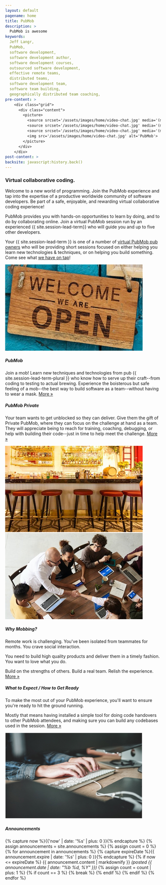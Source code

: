 ```yaml
---
layout: default
pagename: home
title: PubMob
description: >
  PubMob is awesome
keywords:
  Jeff Langr,
  PubMob,
  software development,
  software development author,
  software development courses,
  outsourced software development,
  effective remote teams,
  distributed teams,
  software development team,
  software team building,
  geographically distributed team coaching,
pre-content: >
    <div class="grid">
      <div class="content">
        <picture>
          <source srcset='/assets/images/home/video-chat.jpg' media='(max-width: 1080px)'>
          <source srcset='/assets/images/home/video-chat.jpg' media='(min-width: 960px)'>
          <source srcset='/assets/images/home/video-chat.jpg' media='(min-width: 830px'>
          <img src='/assets/images/home/video-chat.jpg' alt='PubMob'>
        </picture>
      </div>
    </div>
post-content: >
backsite: javascript:history.back()
---
```

<section class="seo">
  <div class="heading-title text-center">
    <h3>Virtual collaborative coding.</h3>
  </div>
  <p>
    Welcome to a new world of programming. Join the PubMob experience and tap
    into the expertise of a productive worldwide community of software developers. 
    Be part of a safe, enjoyable, and rewarding virtual collaborative coding experience!
  </p>
  <p>
  PubMob provides you with hands-on opportunities to learn by doing, and to do
   by collaborating online. Join a virtual PubMob session run by an experienced
   {{ site.session-lead-term}} who will guide you and up to five other developers.
  </p>
  <p>
    Your {{ site.session-lead-term }} is one of a number of <a href="/pubs">virtual PubMob pub owners</a> who will be providing short sessions focused on either helping you learn new technologies & techniques, or on helping you build something. Come see what <a href="/offerings">we have on tap</a>!
  </p>
</section>

<section class="services">
  <div class="boxleft IrishFlagGreen">
    <div class="image">
      <img src='/assets/images/home/pubmob.jpg' alt='PubMob'>
    </div>
    <div class="boxcopy copy">
      <h5>PubMob</h5>
      <p>Join a mob! Learn new techniques and technologies from pub {{ site.session-lead-term-plural }} who know how to serve up their craft--from coding to testing to actual brewing. Experience the boisterous but safe feeling of a mob--the best way to build software as a team--without having to wear a mask.
         <a class="more" href="/pubmob">More &raquo;</a>
      </p>
    </div>
  </div>
  <div class="boxleft IrishFlagOrange">
    <div class="boxcopy copy">
      <h5>PubMob Private</h5>
      <p>Your team wants to get unblocked so they can deliver. Give them the gift of Private PubMob, where they can focus on the challenge at hand as a team. They will appreciate being to reach for training, coaching, debugging, or help with building their code--just in time to help meet the challenge.
         <a class="more" href="/pubmobPrivate">More &raquo;</a>
      </p>
    </div>
    <div class="image">
      <img src='/assets/images/home/private.jpg' alt='PubMob Private'>
    </div>
  </div>
  <div class="boxleft Reddish">
    <div class="image">
      <img src='/assets/images/home/mobbing.jpg' alt='Why Mobbing'>
    </div>
    <div class="boxcopy copy">
      <h5>Why Mobbing?</h5>
      <p>
         Remote work is challenging. You've been isolated from teammates for months. You crave social interaction.
      </p>
      <p>
        You need to build high quality products and deliver them in a timely fashion. 
        You want to love what you do.
      </p>
      <p>Build on the strengths of others. Build a real team. Relish the experience.
         <a class="more" href="/mobbing">More &raquo;</a>
      </p>
    </div>
  </div>
  <div class="boxleft Blackish">
    <div class="boxcopy copy">
      <h5>What to Expect / How to Get Ready</h5>
      <p>
        To make the most out of your PubMob experience, you'll want to ensure you're ready
        to hit the ground running.
      </p>
      <p>
        Mostly that means having installed a simple tool for doing code handovers to other
        PubMob attendees, and making sure you can build any codebases used in the session.
        <a class="more" href="/setup">More &raquo;</a>
      </p>
    </div>
    <div class="image">
      <img src='/assets/images/home/outsourced-software-development.jpg' alt='Outsourced software development'>
    </div>
  </div>
</section>

<div class="two">
  <div class="announcements">
    <h5>Announcements</h5>
    <div class="indent">
      {% capture now %}{{'now' | date: '%s' | plus: 0 }}{% endcapture %}
      {% assign announcements = site.announcements %}
      {% assign count = 0 %}
      {% for announcement in announcements %}
        {% capture expireDate %}{{ announcement.expire | date: '%s' | plus: 0 }}{% endcapture %}
        {% if now <= expireDate %}
          {{ announcement.content | markdownify }} <em>(posted {{ announcement.date | date: "%b %d, %Y" }})</em>
          {% assign count = count | plus: 1 %}
          {% if count == 3 %}
            {% break %}
          {% endif %}
        {% endif %}
      {% endfor %}
    </div>
  </div>
</div>


